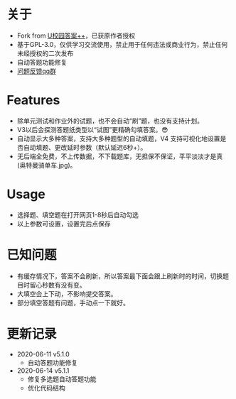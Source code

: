 # 关于
- Fork from [U校园答案++](https://greasyfork.org/zh-CN/scripts/397423-u%E6%A0%A1%E5%9B%AD%E7%AD%94%E6%A1%88)，已获原作者授权
- 基于GPL-3.0，仅供学习交流使用，禁止用于任何违法或商业行为，禁止任何未经授权的二次发布
- 自动答题功能修复
- [问题反馈qq群](https://jq.qq.com/?_wv=1027&k=5AyCT4l)

# Features
- 除单元测试和作业外的试题，也不会自动“刷”题，也没有支持计划。
- V3以后会探测答题纸类型以“试图”更精确勾填答案。😎
- 自动显示大多种答案，支持大多种题型的自动填题，V4 支持可视化地设置是否自动填题、更改延时参数（默认延迟6秒+）。
- 无后端全免费，不上传数据，不下载题库，无担保不保证，平平淡淡才是真 (奥特曼骑单车.jpg)。

# Usage
- 选择题、填空题在打开网页1-8秒后自动勾选
- 以上参数可设置，设置完后点保存

# 已知问题
- 有缓存情况下，答案不会刷新，所以答案最下面会跟上刷新时的时间，切换题目时留心秒数有没有变。
- 大填空会上下动，不影响提交答案。
- 部分填空答题有问题，手动点一下就好。

# 更新记录
- 2020-06-11 v5.1.0
  - 自动答题功能修复
- 2020-06-14 v5.1.1
  - 修复多选题自动答题功能
  - 优化代码结构
